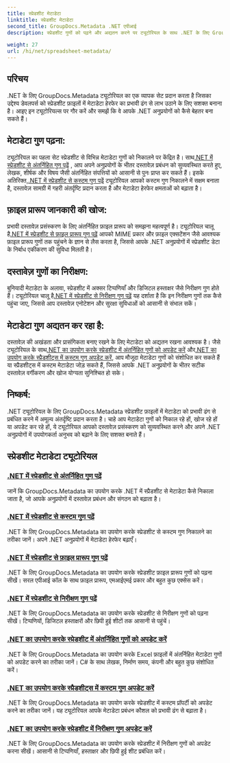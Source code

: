 ```yaml
---
title: स्प्रेडशीट मेटाडेटा
linktitle: स्प्रेडशीट मेटाडेटा
second_title: GroupDocs.Metadata .NET एपीआई
description: स्प्रेडशीट गुणों को पढ़ने और अद्यतन करने पर ट्यूटोरियल के साथ .NET के लिए GroupDocs.Metadata की शक्ति को अनलॉक करें। अपने .NET अनुप्रयोगों में मेटाडेटा हेरफेर बढ़ाएँ।

weight: 27
url: /hi/net/spreadsheet-metadata/
---
```

## परिचय

.NET के लिए GroupDocs.Metadata ट्यूटोरियल का एक व्यापक सेट प्रदान करता है जिसका उद्देश्य डेवलपर्स को स्प्रेडशीट फ़ाइलों में मेटाडेटा हेरफेर का प्रभावी ढंग से लाभ उठाने के लिए सशक्त बनाना है। आइए इन ट्यूटोरियल्स पर गौर करें और समझें कि वे आपके .NET अनुप्रयोगों को कैसे बेहतर बना सकते हैं।

## मेटाडेटा गुण पढ़ना:
ट्यूटोरियल का पहला सेट स्प्रेडशीट से विभिन्न मेटाडेटा गुणों को निकालने पर केंद्रित है। साथ[.NET में स्प्रेडशीट से अंतर्निहित गुण पढ़ें](./read-built-in-properties-spreadsheets/) , आप अपने अनुप्रयोगों के भीतर दस्तावेज़ प्रबंधन को सुव्यवस्थित करते हुए, लेखक, शीर्षक और विषय जैसी अंतर्निहित संपत्तियों को आसानी से पुनः प्राप्त कर सकते हैं। इसके अतिरिक्त,[.NET में स्प्रेडशीट से कस्टम गुण पढ़ें](./read-custom-properties-spreadsheets/) ट्यूटोरियल आपको कस्टम गुण निकालने में सक्षम बनाता है, दस्तावेज़ सामग्री में गहरी अंतर्दृष्टि प्रदान करता है और मेटाडेटा हेरफेर क्षमताओं को बढ़ाता है।

## फ़ाइल प्रारूप जानकारी की खोज:
 प्रभावी दस्तावेज़ प्रसंस्करण के लिए अंतर्निहित फ़ाइल प्रारूप को समझना महत्वपूर्ण है। ट्यूटोरियल चालू है[.NET में स्प्रेडशीट से फ़ाइल प्रारूप गुण पढ़ें](./read-file-format-properties-spreadsheets/) आपको MIME प्रकार और फ़ाइल एक्सटेंशन जैसे आवश्यक फ़ाइल प्रारूप गुणों तक पहुंचने के ज्ञान से लैस करता है, जिससे आपके .NET अनुप्रयोगों में स्प्रेडशीट डेटा के निर्बाध एकीकरण की सुविधा मिलती है।

## दस्तावेज़ गुणों का निरीक्षण:
बुनियादी मेटाडेटा के अलावा, स्प्रेडशीट में अक्सर टिप्पणियाँ और डिजिटल हस्ताक्षर जैसे निरीक्षण गुण होते हैं। ट्यूटोरियल चालू है[.NET में स्प्रेडशीट से निरीक्षण गुण पढ़ें](./read-inspection-properties-spreadsheets/) यह दर्शाता है कि इन निरीक्षण गुणों तक कैसे पहुंचा जाए, जिससे आप दस्तावेज़ एनोटेशन और सुरक्षा सुविधाओं को आसानी से संभाल सकें।

## मेटाडेटा गुण अद्यतन कर रहा है:
 दस्तावेज़ की अखंडता और प्रासंगिकता बनाए रखने के लिए मेटाडेटा को अद्यतन रखना आवश्यक है। जैसे ट्यूटोरियल के साथ[.NET का उपयोग करके स्प्रेडशीट में अंतर्निहित गुणों को अपडेट करें](./update-built-in-properties-spreadsheets/) और[.NET का उपयोग करके स्प्रैडशीट्स में कस्टम गुण अपडेट करें](./update-custom-properties-spreadsheets/), आप मौजूदा मेटाडेटा गुणों को संशोधित कर सकते हैं या स्प्रैडशीट्स में कस्टम मेटाडेटा जोड़ सकते हैं, जिससे आपके .NET अनुप्रयोगों के भीतर सटीक दस्तावेज़ वर्गीकरण और खोज योग्यता सुनिश्चित हो सके।

## निष्कर्ष:
.NET ट्यूटोरियल के लिए GroupDocs.Metadata स्प्रेडशीट फ़ाइलों में मेटाडेटा को प्रभावी ढंग से प्रबंधित करने में अमूल्य अंतर्दृष्टि प्रदान करता है। चाहे आप मेटाडेटा गुणों को निकाल रहे हों, खोज रहे हों या अपडेट कर रहे हों, ये ट्यूटोरियल आपको दस्तावेज़ प्रसंस्करण को सुव्यवस्थित करने और अपने .NET अनुप्रयोगों में उपयोगकर्ता अनुभव को बढ़ाने के लिए सशक्त बनाते हैं।

## स्प्रेडशीट मेटाडेटा ट्यूटोरियल
### [.NET में स्प्रेडशीट से अंतर्निहित गुण पढ़ें](./read-built-in-properties-spreadsheets/)
जानें कि GroupDocs.Metadata का उपयोग करके .NET में स्प्रैडशीट से मेटाडेटा कैसे निकाला जाता है, जो आपके अनुप्रयोगों में दस्तावेज़ प्रबंधन और संगठन को बढ़ाता है।
### [.NET में स्प्रेडशीट से कस्टम गुण पढ़ें](./read-custom-properties-spreadsheets/)
.NET के लिए GroupDocs.Metadata का उपयोग करके स्प्रेडशीट से कस्टम गुण निकालने का तरीका जानें। अपने .NET अनुप्रयोगों में मेटाडेटा हेरफेर बढ़ाएँ।
### [.NET में स्प्रेडशीट से फ़ाइल प्रारूप गुण पढ़ें](./read-file-format-properties-spreadsheets/)
.NET के लिए GroupDocs.Metadata का उपयोग करके स्प्रेडशीट फ़ाइल प्रारूप गुणों को पढ़ना सीखें। सरल एपीआई कॉल के साथ फ़ाइल प्रारूप, एमआईएमई प्रकार और बहुत कुछ एक्सेस करें।
### [.NET में स्प्रेडशीट से निरीक्षण गुण पढ़ें](./read-inspection-properties-spreadsheets/)
.NET के लिए GroupDocs.Metadata का उपयोग करके स्प्रेडशीट से निरीक्षण गुणों को पढ़ना सीखें। टिप्पणियों, डिजिटल हस्ताक्षरों और छिपी हुई शीटों तक आसानी से पहुंचें।
### [.NET का उपयोग करके स्प्रेडशीट में अंतर्निहित गुणों को अपडेट करें](./update-built-in-properties-spreadsheets/)
.NET के लिए GroupDocs.Metadata का उपयोग करके Excel फ़ाइलों में अंतर्निहित मेटाडेटा गुणों को अपडेट करने का तरीका जानें। C# के साथ लेखक, निर्माण समय, कंपनी और बहुत कुछ संशोधित करें।
### [.NET का उपयोग करके स्प्रैडशीट्स में कस्टम गुण अपडेट करें](./update-custom-properties-spreadsheets/)
.NET के लिए GroupDocs.Metadata का उपयोग करके स्प्रेडशीट में कस्टम प्रॉपर्टी को अपडेट करने का तरीका जानें। यह ट्यूटोरियल आपके मेटाडेटा प्रबंधन कौशल को प्रभावी ढंग से बढ़ाता है।
### [.NET का उपयोग करके स्प्रेडशीट में निरीक्षण गुण अपडेट करें](./update-inspection-properties-spreadsheets/)
.NET के लिए GroupDocs.Metadata का उपयोग करके स्प्रेडशीट में निरीक्षण गुणों को अपडेट करना सीखें। आसानी से टिप्पणियाँ, हस्ताक्षर और छिपी हुई शीट प्रबंधित करें।